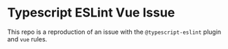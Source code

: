 # Typescript ESLint Vue Issue

This repo is a reproduction of an issue with the `@typescript-eslint` plugin and `vue` rules.
